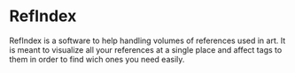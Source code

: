 # RefIndex
RefIndex is a software to help handling volumes of references used in art.
It is meant to visualize all your references at a single place and affect tags to them in order to find wich ones you need easily.




